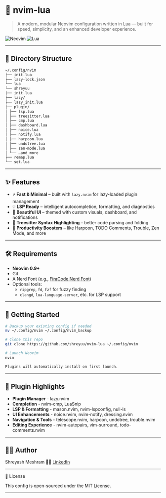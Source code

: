 # 🧠 nvim-lua

> A modern, modular Neovim configuration written in Lua — built for speed, simplicity, and an enhanced developer experience.

![Neovim](https://img.shields.io/badge/built%20for-Neovim%200.9+-blueviolet?style=flat&logo=neovim)
![Lua](https://img.shields.io/badge/config-Lua-000080?style=flat&logo=lua)

---

## 📁 Directory Structure

```bash
~/.config/nvim
├── init.lua
├── lazy-lock.json
└── lua
└── shreyuu
├── init.lua
├── lazy/
├── lazy_init.lua
├── plugin/
│ ├── lsp.lua
│ ├── treesitter.lua
│ ├── cmp.lua
│ ├── dashboard.lua
│ ├── noice.lua
│ ├── notify.lua
│ ├── harpoon.lua
│ ├── undotree.lua
│ ├── zen-mode.lua
│ └── …and more
├── remap.lua
└── set.lua
```

---

## ✨ Features

- ⚡ **Fast & Minimal** – built with `lazy.nvim` for lazy-loaded plugin management
- 💡 **LSP Ready** – intelligent autocompletion, formatting, and diagnostics
- 🌈 **Beautiful UI** – themed with custom visuals, dashboard, and notifications
- 🧠 **Treesitter Syntax Highlighting** – better code parsing and folding
- 🚀 **Productivity Boosters** – like Harpoon, TODO Comments, Trouble, Zen Mode, and more

---

## 🛠 Requirements

- **Neovim 0.9+**
- Git
- A Nerd Font (e.g., [FiraCode Nerd Font](https://www.nerdfonts.com/font-downloads))
- Optional tools:
  - `ripgrep`, `fd`, `fzf` for fuzzy finding
  - `clangd`, `lua-language-server`, etc. for LSP support

---

## 🚀 Getting Started

```bash
# Backup your existing config if needed
mv ~/.config/nvim ~/.config/nvim_backup

# Clone this repo
git clone https://github.com/shreyuu/nvim-lua ~/.config/nvim

# Launch Neovim
nvim

Plugins will automatically install on first launch.
```

---

## 📌 Plugin Highlights

- **Plugin Manager** - lazy.nvim
- **Completion** - nvim-cmp, LuaSnip
- **LSP & Formatting** - mason.nvim, nvim-lspconfig, null-ls
- **UI Enhancements** - noice.nvim, nvim-notify, dressing.nvim
- **Navigation & Tools** - telescope.nvim, harpoon, undotree, trouble.nvim
- **Editing Experience** - nvim-autopairs, vim-surround, todo-comments.nvim

---

## 🧑‍💻 Author

Shreyash Meshram
👨‍💻 [LinkedIn](https://www.linkedin.com/in/shreyuu/)

---

📄 License

This config is open-sourced under the MIT License.

---
